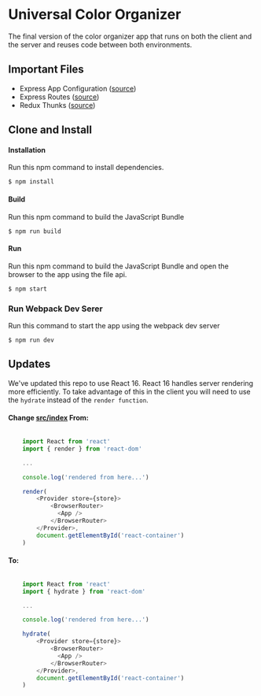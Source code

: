 Universal Color Organizer
=====================
The final version of the color organizer app that runs on both the client and the server and reuses code between both environments.

Important Files
--------------

* Express App Configuration ([source](https://github.com/MoonHighway/learning-react/blob/master/chapter-12/color-organizer/src/server/app.js))
* Express Routes ([source](https://github.com/MoonHighway/learning-react/blob/master/chapter-12/color-organizer/src/server/color-api.js))
* Redux Thunks ([source](https://github.com/MoonHighway/learning-react/blob/master/chapter-12/color-organizer/src/actions.js))

Clone and Install
-------------

#### Installation
Run this npm command to install dependencies.
```
$ npm install
```

#### Build
Run this npm command to build the JavaScript Bundle
```
$ npm run build
```

#### Run
Run this npm command to build the JavaScript Bundle and open the browser to the app using the file api.
```
$ npm start
```

### Run Webpack Dev Serer
Run this command to start the app using the webpack dev server
```
$ npm run dev
```

Updates
--------
We've updated this repo to use React 16. React 16 handles server rendering more efficiently.
To take advantage of this in the client you will need to use the `hydrate` instead
of the `render function`.

#### Change [src/index](https://github.com/MoonHighway/learning-react/blob/master/chapter-12/color-organizer/src/index.js) From:
```javascript

    import React from 'react'
    import { render } from 'react-dom'

    ...

    console.log('rendered from here...')

    render(
        <Provider store={store}>
            <BrowserRouter>
              <App />
            </BrowserRouter>
        </Provider>,
        document.getElementById('react-container')
    )

```

#### To:
```javascript

    import React from 'react'
    import { hydrate } from 'react-dom'

    ...

    console.log('rendered from here...')

    hydrate(
        <Provider store={store}>
            <BrowserRouter>
              <App />
            </BrowserRouter>
        </Provider>,
        document.getElementById('react-container')
    )

```
